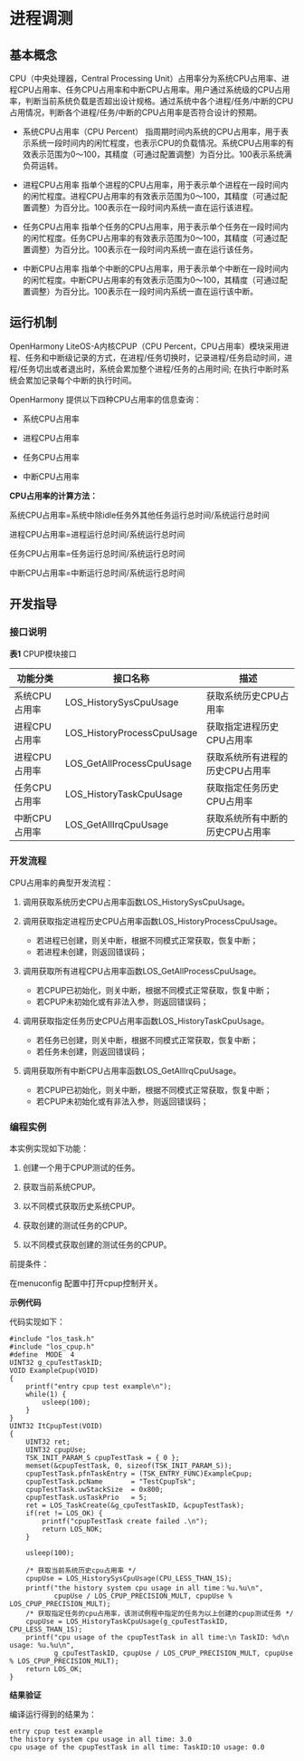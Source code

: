 # 进程调测


## 基本概念

CPU（中央处理器，Central Processing  Unit）占用率分为系统CPU占用率、进程CPU占用率、任务CPU占用率和中断CPU占用率。用户通过系统级的CPU占用率，判断当前系统负载是否超出设计规格。通过系统中各个进程/任务/中断的CPU占用情况，判断各个进程/任务/中断的CPU占用率是否符合设计的预期。

- 系统CPU占用率（CPU  Percent）
  指周期时间内系统的CPU占用率，用于表示系统一段时间内的闲忙程度，也表示CPU的负载情况。系统CPU占用率的有效表示范围为0～100，其精度（可通过配置调整）为百分比。100表示系统满负荷运转。

- 进程CPU占用率
  指单个进程的CPU占用率，用于表示单个进程在一段时间内的闲忙程度。进程CPU占用率的有效表示范围为0～100，其精度（可通过配置调整）为百分比。100表示在一段时间内系统一直在运行该进程。

- 任务CPU占用率
  指单个任务的CPU占用率，用于表示单个任务在一段时间内的闲忙程度。任务CPU占用率的有效表示范围为0～100，其精度（可通过配置调整）为百分比。100表示在一段时间内系统一直在运行该任务。

- 中断CPU占用率
  指单个中断的CPU占用率，用于表示单个中断在一段时间内的闲忙程度。中断CPU占用率的有效表示范围为0～100，其精度（可通过配置调整）为百分比。100表示在一段时间内系统一直在运行该中断。


## 运行机制

OpenHarmony LiteOS-A内核CPUP（CPU  Percent，CPU占用率）模块采用进程、任务和中断级记录的方式，在进程/任务切换时，记录进程/任务启动时间，进程/任务切出或者退出时，系统会累加整个进程/任务的占用时间; 在执行中断时系统会累加记录每个中断的执行时间。

OpenHarmony 提供以下四种CPU占用率的信息查询：

- 系统CPU占用率

- 进程CPU占用率

- 任务CPU占用率

- 中断CPU占用率

**CPU占用率的计算方法：**

系统CPU占用率=系统中除idle任务外其他任务运行总时间/系统运行总时间

进程CPU占用率=进程运行总时间/系统运行总时间

任务CPU占用率=任务运行总时间/系统运行总时间

中断CPU占用率=中断运行总时间/系统运行总时间


## 开发指导


### 接口说明

  **表1** CPUP模块接口

| 功能分类 | 接口**名称** | 描述 | 
| -------- | -------- | -------- |
| 系统CPU占用率 | LOS_HistorySysCpuUsage | 获取系统历史CPU占用率 | 
| 进程CPU占用率 | LOS_HistoryProcessCpuUsage | 获取指定进程历史CPU占用率 | 
| 进程CPU占用率 | LOS_GetAllProcessCpuUsage | 获取系统所有进程的历史CPU占用率 | 
| 任务CPU占用率 | LOS_HistoryTaskCpuUsage | 获取指定任务历史CPU占用率 | 
| 中断CPU占用率 | LOS_GetAllIrqCpuUsage | 获取系统所有中断的历史CPU占用率 | 


### 开发流程

CPU占用率的典型开发流程：

1. 调用获取系统历史CPU占用率函数LOS_HistorySysCpuUsage。

2. 调用获取指定进程历史CPU占用率函数LOS_HistoryProcessCpuUsage。
   - 若进程已创建，则关中断，根据不同模式正常获取，恢复中断；
   - 若进程未创建，则返回错误码；

3. 调用获取所有进程CPU占用率函数LOS_GetAllProcessCpuUsage。
   - 若CPUP已初始化，则关中断，根据不同模式正常获取，恢复中断；
   - 若CPUP未初始化或有非法入参，则返回错误码；

4. 调用获取指定任务历史CPU占用率函数LOS_HistoryTaskCpuUsage。
   - 若任务已创建，则关中断，根据不同模式正常获取，恢复中断；
   - 若任务未创建，则返回错误码；

5. 调用获取所有中断CPU占用率函数LOS_GetAllIrqCpuUsage。
   - 若CPUP已初始化，则关中断，根据不同模式正常获取，恢复中断；
   - 若CPUP未初始化或有非法入参，则返回错误码；


### 编程实例

本实例实现如下功能：

1. 创建一个用于CPUP测试的任务。

2. 获取当前系统CPUP。

3. 以不同模式获取历史系统CPUP。

4. 获取创建的测试任务的CPUP。

5. 以不同模式获取创建的测试任务的CPUP。

前提条件：

在menuconfig 配置中打开cpup控制开关。

**示例代码**

代码实现如下：

  
```
#include "los_task.h"
#include "los_cpup.h" 
#define  MODE  4
UINT32 g_cpuTestTaskID;  
VOID ExampleCpup(VOID) 
{      
    printf("entry cpup test example\n");
    while(1) {
        usleep(100);
    }
}
UINT32 ItCpupTest(VOID) 
{     
    UINT32 ret;
    UINT32 cpupUse;
    TSK_INIT_PARAM_S cpupTestTask = { 0 };
    memset(&cpupTestTask, 0, sizeof(TSK_INIT_PARAM_S));
    cpupTestTask.pfnTaskEntry = (TSK_ENTRY_FUNC)ExampleCpup;
    cpupTestTask.pcName       = "TestCpupTsk"; 
    cpupTestTask.uwStackSize  = 0x800;
    cpupTestTask.usTaskPrio   = 5;
    ret = LOS_TaskCreate(&g_cpuTestTaskID, &cpupTestTask);
    if(ret != LOS_OK) {
        printf("cpupTestTask create failed .\n");
        return LOS_NOK;
    }

    usleep(100);

    /* 获取当前系统历史cpu占用率 */
    cpupUse = LOS_HistorySysCpuUsage(CPU_LESS_THAN_1S); 
    printf("the history system cpu usage in all time：%u.%u\n",
           cpupUse / LOS_CPUP_PRECISION_MULT, cpupUse % LOS_CPUP_PRECISION_MULT);
    /* 获取指定任务的cpu占用率，该测试例程中指定的任务为以上创建的cpup测试任务 */    
    cpupUse = LOS_HistoryTaskCpuUsage(g_cpuTestTaskID, CPU_LESS_THAN_1S);   
    printf("cpu usage of the cpupTestTask in all time:\n TaskID: %d\n usage: %u.%u\n",
           g_cpuTestTaskID, cpupUse / LOS_CPUP_PRECISION_MULT, cpupUse % LOS_CPUP_PRECISION_MULT);   
    return LOS_OK; 
}
```

**结果验证**

编译运行得到的结果为：

  
```
entry cpup test example
the history system cpu usage in all time: 3.0
cpu usage of the cpupTestTask in all time: TaskID:10 usage: 0.0
```
